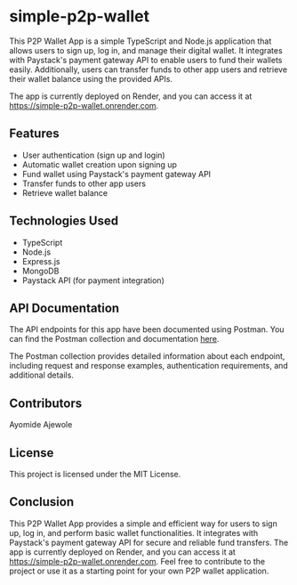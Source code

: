 # simple-p2p-wallet
This P2P Wallet App is a simple TypeScript and Node.js application that allows users to sign up, log in, and manage their digital wallet. It integrates with Paystack's payment gateway API to enable users to fund their wallets easily. Additionally, users can transfer funds to other app users and retrieve their wallet balance using the provided APIs.

The app is currently deployed on Render, and you can access it at https://simple-p2p-wallet.onrender.com.

## Features
* User authentication (sign up and login)
* Automatic wallet creation upon signing up
* Fund wallet using Paystack's payment gateway API
* Transfer funds to other app users
* Retrieve wallet balance

## Technologies Used
* TypeScript
* Node.js
* Express.js
* MongoDB 
* Paystack API (for payment integration)

## API Documentation
The API endpoints for this app have been documented using Postman. You can find the Postman collection and documentation [here](https://documenter.getpostman.com/view/22713786/2s93m7W1nV).

The Postman collection provides detailed information about each endpoint, including request and response examples, authentication requirements, and additional details.



## Contributors
Ayomide Ajewole
## License
This project is licensed under the MIT License.

## Conclusion
This P2P Wallet App provides a simple and efficient way for users to sign up, log in, and perform basic wallet functionalities. It integrates with Paystack's payment gateway API for secure and reliable fund transfers. The app is currently deployed on Render, and you can access it at https://simple-p2p-wallet.onrender.com. Feel free to contribute to the project or use it as a starting point for your own P2P wallet application.
